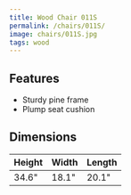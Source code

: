```yaml
---
title: Wood Chair 011S
permalink: /chairs/011S/
image: chairs/011S.jpg
tags: wood
---
```


## Features

- Sturdy pine frame
- Plump seat cushion

## Dimensions

Height | Width | Length
-------|-------|-------
34.6"  | 18.1" | 20.1"